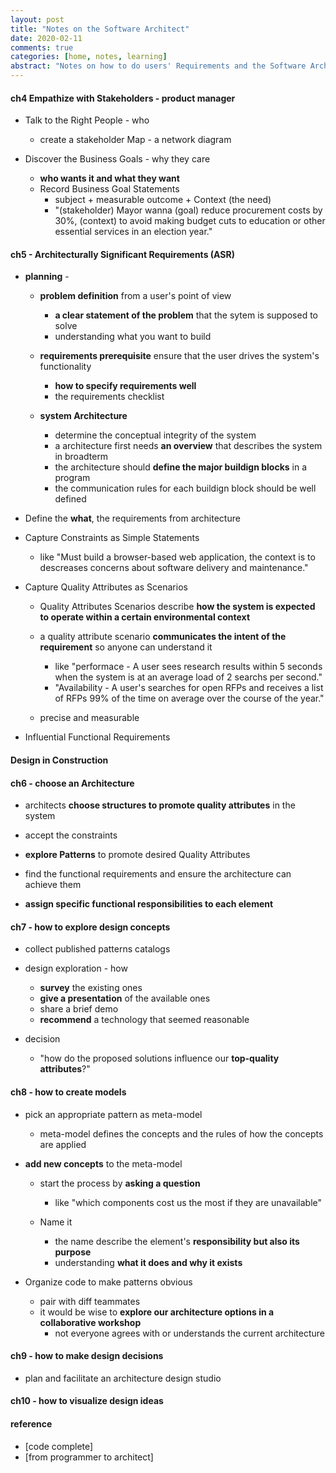 ```yaml
---
layout: post
title: "Notes on the Software Architect"
date: 2020-02-11
comments: true
categories: [home, notes, learning]
abstract: "Notes on how to do users' Requirements and the Software Architecture"
---
```



#### ch4 Empathize with Stakeholders  - product manager  

*  Talk to the Right People  - who 
   - create a stakeholder Map -  a network diagram  

*  Discover the Business Goals - why they care  
   - **who wants it and what they want**
   - Record Business Goal Statements  
     + subject + measurable outcome + Context (the need)  
     + "(stakeholder) Mayor wanna (goal) reduce procurement costs by 30%, (context) to avoid making budget cuts to education or other essential services in an election year."  

#### ch5 - Architecturally Significant Requirements (ASR)
*  **planning** -  
   - **problem definition**  from a user's point of view  
     + **a clear statement of the problem** that the sytem is supposed to solve   
     + understanding what you want to build  
   - **requirements prerequisite** ensure that the user drives the system's functionality   
     + **how to specify requirements well**   
     + the requirements checklist   

   - **system Architecture**   
     + determine the conceptual integrity of the system  
     + a architecture first needs **an overview** that describes the system in broadterm 
     + the architecture should **define the major buildign blocks** in a program 
     +  the communication rules for each buildign block should be well defined  


*  Define the **what**, the requirements from architecture  

*  Capture Constraints as Simple Statements  
   - like "Must build a browser-based web application, the context is to descreases concerns about software delivery and maintenance."  

*  Capture Quality Attributes as Scenarios  
   - Quality Attributes Scenarios describe **how the system is expected to operate within a certain environmental context**    
   - a quality attribute scenario **communicates the intent of the requirement** so anyone can understand it  
     + like "performace - A user sees research results within 5 seconds when the system is at an average load of 2 searchs per second."    
     + "Availability - A user's searches for open RFPs and receives a list of RFPs 99% of the time on average over the course of the year."  

   - precise and measurable 


*  Influential Functional Requirements  



#### **Design in Construction**   

#### ch6 - choose an Architecture  

* architects **choose structures to promote quality attributes** in the system  

* accept the constraints  

* **explore Patterns** to promote desired Quality Attributes  

*  find the functional requirements and ensure the architecture can achieve them 
  - **assign specific functional responsibilities to each element** 

#### ch7 - how to explore design concepts  

* collect published patterns catalogs  

* design exploration - how  
  - **survey** the existing ones 
  - **give a presentation** of the available ones 
  - share a brief demo 
  - **recommend** a technology that seemed reasonable 

* decision  
  - "how do the proposed solutions influence our **top-quality attributes**?"  


#### ch8 - how to create models  

* pick an appropriate pattern as meta-model 
  - meta-model defines the concepts and the rules of how the concepts are applied 


* **add new concepts** to the meta-model 
  - start the process by **asking a question**   
     + like "which components cost us the most if they are unavailable"  

  -  Name it  
     + the name describe the element's **responsibility but also its purpose** 
     + understanding **what it does and why it exists**      


* Organize code to make patterns obvious 
  - pair with diff teammates   
  - it would be wise to **explore our architecture options in a collaborative workshop**  
    + not everyone agrees with or understands the current architecture  



#### ch9 - how to make design decisions   

* plan and facilitate an architecture design studio  



#### ch10 - how to visualize design ideas  


#### reference  
* [code complete] 
* [from programmer to architect]  
